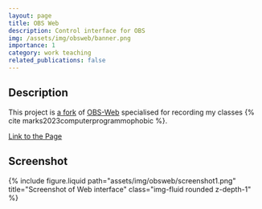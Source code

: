 ```yaml
---
layout: page
title: OBS Web
description: Control interface for OBS
img: /assets/img/obsweb/banner.png
importance: 1
category: work teaching
related_publications: false
---
```


<h2>Description</h2>

This project is <a href="https://github.com/stefanmarks/OBS-Web" target="_blank">a fork</a> 
of <a href="https://github.com/Niek/obs-web" target="_blank">OBS-Web</a> specialised for recording my classes {% cite marks2023computerprogrammophobic %}.

<a href="/assets/html/obsweb/index.html" target="_blank">Link to the Page</a>

<h2>Screenshot</h2>

<div class="row justify-content-sm-center">
  <div class="col-sm-4 mt-3 mt-md-0">
    {% include figure.liquid path="assets/img/obsweb/screenshot1.png" title="Screenshot of Web interface" class="img-fluid rounded z-depth-1" %}
  </div>
  <div class="col-sm-8 mt-3 mt-md-0">
  </div>
</div>

